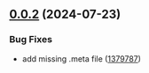 ## [0.0.2](https://github.com/StromKuo/HybridCLR-Integration/compare/v0.0.1...v0.0.2) (2024-07-23)


### Bug Fixes

* add missing .meta file ([1379787](https://github.com/StromKuo/HybridCLR-Integration/commit/13797879d83da5097029447fa0ffe6e4989da77b))
